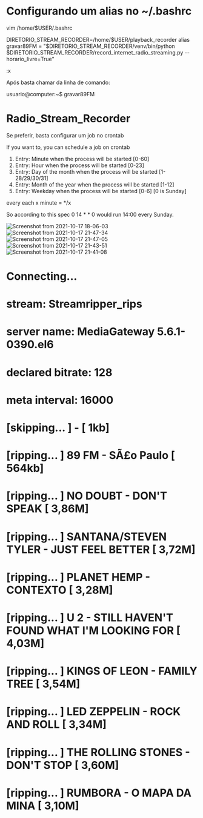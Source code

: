 
# Configurando um alias no ~/.bashrc

vim /home/$USER/.bashrc

DIRETORIO_STREAM_RECORDER=/home/$USER/playback_recorder
alias gravar89FM = "$DIRETORIO_STREAM_RECORDER/venv/bin/python $DIRETORIO_STREAM_RECORDER/record_internet_radio_streaming.py --horario_livre=True"

:x

Após basta chamar da linha de comando:

usuario@computer:~$  gravar89FM


# Radio_Stream_Recorder

Se preferir, basta configurar um job no crontab

If you want to, you can schedule a job on crontab

 1. Entry: Minute when the process will be started [0-60]
 2. Entry: Hour when the process will be started [0-23]
 3. Entry: Day of the month when the process will be started [1-28/29/30/31]
 4. Entry: Month of the year when the process will be started [1-12]
 5. Entry: Weekday when the process will be started [0-6] [0 is Sunday]

 every each x minute = */x    

 So according to this spec 0 14 * * 0  would run 14:00 every Sunday.

![Screenshot from 2021-10-17 18-06-03](https://user-images.githubusercontent.com/18289389/137645043-8813a42c-e7e1-4dda-83e2-500a00d44385.png)
![Screenshot from 2021-10-17 21-47-34](https://user-images.githubusercontent.com/18289389/137651473-f0faa2e3-8085-4ab9-b2ba-965406a3f9cb.png)
![Screenshot from 2021-10-17 21-47-05](https://user-images.githubusercontent.com/18289389/137651475-c3ab2ba4-de1f-4a6c-8a73-69ddd30a9c4f.png)
![Screenshot from 2021-10-17 21-43-51](https://user-images.githubusercontent.com/18289389/137651476-8c07df2e-a30b-44bc-a3b2-06a1d505f478.png)
![Screenshot from 2021-10-17 21-41-08](https://user-images.githubusercontent.com/18289389/137651478-c2169a35-a9a8-46c7-8d28-fce8aa4c2ac4.png)


# Connecting...
# stream: Streamripper_rips
# server name: MediaGateway 5.6.1-0390.el6
# declared bitrate: 128
# meta interval: 16000

# [skipping...   ]  -  [    1kb]
# [ripping...    ] 89 FM - SÃ£o Paulo [  564kb]
# [ripping...    ] NO DOUBT - DON'T SPEAK [  3,86M]
# [ripping...    ] SANTANA/STEVEN TYLER - JUST FEEL BETTER [  3,72M]
# [ripping...    ] PLANET HEMP - CONTEXTO [  3,28M]
# [ripping...    ] U 2 - STILL HAVEN'T FOUND WHAT I'M LOOKING FOR [  4,03M]
# [ripping...    ] KINGS OF LEON - FAMILY TREE [  3,54M]
# [ripping...    ] LED ZEPPELIN - ROCK AND ROLL [  3,34M]
# [ripping...    ] THE ROLLING STONES - DON'T STOP [  3,60M]
# [ripping...    ] RUMBORA - O MAPA DA MINA [  3,10M]

